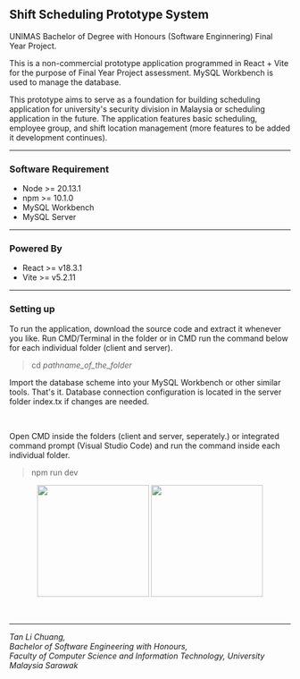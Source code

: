 <h2>Shift Scheduling Prototype System</h2>
<p>UNIMAS Bachelor of Degree with Honours (Software Enginnering) Final Year Project.</p>
<p>This is a non-commercial prototype application programmed in React + Vite for the purpose of Final Year Project assessment. MySQL Workbench is used to manage the database.</p>
<p>This prototype aims to serve as a foundation for building scheduling application for university's security division in Malaysia or scheduling application in the future. The application features basic scheduling, employee group, and shift location management (more features to be added it development continues).</p>
<hr />
<h3>Software Requirement</h3>
<ul>
  <li>Node >= 20.13.1</li>
  <li>npm >= 10.1.0</li>
  <li>MySQL Workbench</li>
  <li>MySQL Server</li>
</ul>
<hr />
<h3>Powered By</h3>
<ul>
  <li>React >= v18.3.1</li>
  <li>Vite >= v5.2.11</li>
</ul>
<hr />
<h3>Setting up</h3>
<p>
To run the application, download the source code and extract it whenever you like. Run CMD/Terminal in the folder or in CMD run the command below for each individual folder (client and server). <blockquote>cd <i>pathname_of_the_folder</i></blockquote> 
</p>
<p>
  Import the database scheme into your MySQL Workbench or other similar tools. That's it. Database connection configuration is located in the server folder index.tx if changes are needed.
</p>
<br/>
<p>
  Open CMD inside the folders (client and server, seperately.) or integrated command prompt (Visual Studio Code) and run the command inside each individual folder.
  <blockquote>npm run dev</blockquote>
  
<div align='center'>
  <image src="https://github.com/Noxtanlc/shift-scheduling-prototype-system/assets/58375587/b96864bd-d7ba-4863-8eef-c6c264c5b301" style="height: 200px"/>
  <image src="https://github.com/Noxtanlc/shift-scheduling-prototype-system/assets/58375587/b313e1c5-6c64-4c36-bca5-e1b0b6a37d08" style="height: 200px" />
</div>

</p>
<br/>
<hr />
<i>
  Tan Li Chuang,
  <br />Bachelor of Software Engineering with Honours, 
  <br />Faculty of Computer Science and Information Technology, University Malaysia Sarawak
</i>
